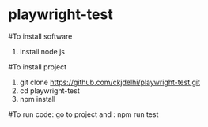 # playwright-test

#To install software
1. install node js

#To install project
1. git clone https://github.com/ckjdelhi/playwright-test.git
2. cd playwright-test
3. npm install

#To run code: go to project and 
: npm run test
